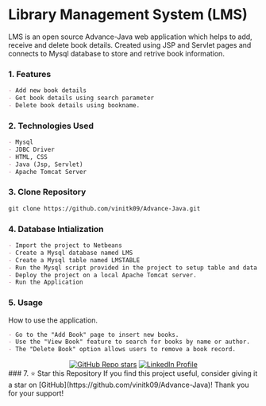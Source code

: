 # Library Management System (LMS)
LMS is an open source Advance-Java web application which helps to add, receive and delete book details. Created using JSP and Servlet pages and connects to Mysql database to store and retrive book information. 
### 1. Features
```markdown
- Add new book details
- Get book details using search parameter
- Delete book details using bookname.
```
  
### 2. Technologies Used
```markdown
- Mysql
- JDBC Driver
- HTML, CSS
- Java (Jsp, Servlet)
- Apache Tomcat Server
```
### 3. Clone Repository
```markdown
git clone https://github.com/vinitk09/Advance-Java.git
```
### 4. Database Intialization
```markdown
- Import the project to Netbeans
- Create a Mysql database named LMS
- Create a Mysql table named LMSTABLE
- Run the Mysql script provided in the project to setup table and data
- Deploy the project on a local Apache Tomcat server.
- Run the Application
```

### 5. Usage
How to use the application.
```markdown
- Go to the "Add Book" page to insert new books.
- Use the "View Book" feature to search for books by name or author.
- The "Delete Book" option allows users to remove a book record.
```
<div align="center">
  <a href="https://github.com/vinitk09/Advance-Java/stargazers"><img alt="GitHub Repo stars" src="https://img.shields.io/github/stars/vinitk09/Advance-Java"></a>

  <a href="https://www.linkedin.com/in/vinit-kumar-0a9846262/">
    <img alt="LinkedIn Profile" src="https://img.shields.io/badge/LinkedIn-Profile-blue">
  </a><!--   <a href="https://github.com/yourusername/yourrepository/blob/main/LICENSE"><img alt="License" src="https://img.shields.io/badge/license-MIT-blue"></a> -->
</div>
### 7. ⭐️ Star this Repository
If you find this project useful, consider giving it a star on [GitHub](https://github.com/vinitk09/Advance-Java)! Thank you for your support!


